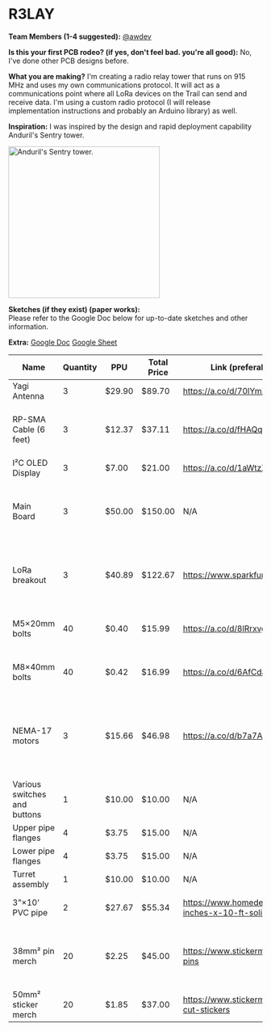# R3LAY

**Team Members (1-4 suggested):**
[@awdev](https://hackclub.slack.com/team/U06T766UHGA)

**Is this your first PCB rodeo? (if yes, don't feel bad. you're all good):**
No, I've done other PCB designs before.

**What you are making?**
I'm creating a radio relay tower that runs on 915 MHz and uses my own communications protocol. It will act as a communications point where all LoRa devices on the Trail can send and receive data. I'm using a custom radio protocol (I will release implementation instructions and probably an Arduino library) as well.

**Inspiration:**
I was inspired by the design and rapid deployment capability Anduril's Sentry tower.

<img src="https://awdev.codes/tower.png" alt="Anduril's Sentry tower." width="300px">

**Sketches (if they exist) (paper works):**<br>
Please refer to the Google Doc below for up-to-date sketches and other information.

**Extra:**
[Google Doc](https://docs.google.com/document/d/16l_-EpRB6SRwwWAv7UWhFTdDw4K-MfWc5R9WVGZRzxU/)
[Google Sheet](https://docs.google.com/spreadsheets/d/1felP8TacBeATFT8NmPkRS-dTG1SigL1z-lPHb7KFYmY/)

|Name                        |Quantity|PPU   |Total Price|Link (preferably shortened amazon)                                                    |Supplier    |Notes                                                     |
|----------------------------|--------|------|-----------|--------------------------------------------------------------------------------------|------------|----------------------------------------------------------|
|Yagi Antenna                |3       |$29.90|$89.70     |https://a.co/d/70lYmXn                                                                |Amazon      |                                                          |
|RP-SMA Cable (6 feet)       |3       |$12.37|$37.11     |https://a.co/d/fHAQqg5                                                                |Amazon      |We might need the slightly longer variant                 |
|I²C OLED Display            |3       |$7.00 |$21.00     |https://a.co/d/1aWtzZQ                                                                |Amazon      |White variant                                             |
|Main Board                  |3       |$50.00|$150.00    |N/A                                                                                   |JLCPCB      |May need to increase or decrease this price               |
|LoRa breakout               |3       |$40.89|$122.67    |https://www.sparkfun.com/products/18572                                               |SparkFun    |1 watt, 30 dBm, 500 bps, apparently 12 miles LOS          |
|M5×20mm bolts               |40      |$0.40 |$15.99     |https://a.co/d/8lRrxvg                                                                |Amazon      |Very cheap, 40 cents a pop                                |
|M8×40mm bolts               |40      |$0.42 |$16.99     |https://a.co/d/6AfCdJq                                                                |Amazon      |Very cheap, 42 cents a pop                                |
|NEMA-17 motors              |3       |$15.66|$46.98     |https://a.co/d/b7a7ACg                                                                |Amazon      |Very smooth, and very high precision with a good geartrain|
|Various switches and buttons|1       |$10.00|$10.00     |N/A                                                                                   |N/A         |clickies                                                  |
|Upper pipe flanges          |4       |$3.75 |$15.00     |N/A                                                                                   |JLC3DP      |Outsource                                                 |
|Lower pipe flanges          |4       |$3.75 |$15.00     |N/A                                                                                   |JLC3DP      |Outsource                                                 |
|Turret assembly             |1       |$10.00|$10.00     |N/A                                                                                   |JLC3DP      |Outsource                                                 |
|3"×10' PVC pipe             |2       |$27.67|$55.34     |https://www.homedepot.ca/product/ipex-pvc-3-inches-x-10-ft-solid-sewer-pipe/1000659636|Home Depot  |Request cut in store                                      |
|38mm² pin merch             |20      |$2.25 |$45.00     |https://www.stickermule.com/ca/products/custom-pins                                   |Sticker Mule|Because they need to get at least something out of this   |
|50mm² sticker merch         |20      |$1.85 |$37.00     |https://www.stickermule.com/ca/products/die-cut-stickers                              |Sticker Mule|because stickers are cool                                                                                   